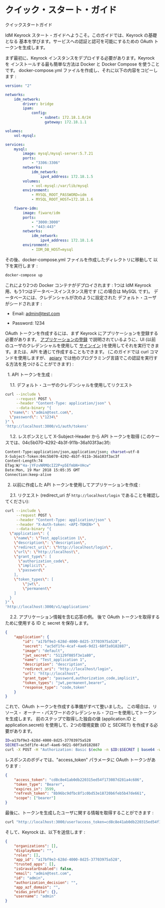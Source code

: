 # クイック・スタート・ガイド

クイックスタートガイド

IdM Keyrock スタート・ガイドへようこそ。このガイドでは、Keyrock の基礎となる
基本を学びます。サービスへの認証と認可を可能にするための OAuth
トークンを生成します。

まず最初に、Keyrock インスタンスをデプロイする必要があります。Keyrock を
インストールする最も簡単な方法は Docker と Docker Compose を使うことです。
docker-compose.yml ファイルを作成し、それに以下の内容をコピーします :

```yaml
version: "2"

networks:
    idm_network:
        driver: bridge
        ipam:
            config:
                - subnet: 172.18.1.0/24
                  gateway: 172.18.1.1

volumes:
    vol-mysql:

services:
    mysql:
        image: mysql/mysql-server:5.7.21
        ports:
            - "3306:3306"
        networks:
            idm_network:
                ipv4_address: 172.18.1.5
        volumes:
            - vol-mysql:/var/lib/mysql
        environment:
            - MYSQL_ROOT_PASSWORD=idm
            - MYSQL_ROOT_HOST=172.18.1.6

    fiware-idm:
        image: fiware/idm
        ports:
            - "3000:3000"
            - "443:443"
        networks:
            idm_network:
                ipv4_address: 172.18.1.6
        environment:
            - IDM_DB_HOST=mysql
```

その後、docker-compose.yml ファイルを作成したディレクトリに移動して
以下を実行します :

```bash
docker-compose up
```

これにより2つの Docker コンテナがデプロイされます : 1つは IdM Keyrock
用、もう1つはデータベースインスタンス用です (この場合は MySQL です)。
データベースには、クレデンシャルが次のように設定された
デフォルト・ユーザがシードされます :

-   Email: admin@test.com

-   Password: 1234

OAuth トークンを作成するには、まず Keyrock にアプリケーションを登録する
必要があります。
[アプリケーションの登録](user_and_programmers_guide/application_guide.md#register-an-application)
で説明されているように、UI (以前のユーザのクレデンシャルを使用して
[サインイン](user_and_programmers_guide/user_guide.md#sign-in)
)を使用してそれを実行できます。または、API を通じて作成することもできます。
(このガイドでは curl コマンドを使用しますが、
[apiary](https://keyrock.docs.apiary.io/#reference/keyrock-api/authentication)
では他のプログラミング言語でこの認証を実行する方法を見つけることができます) :

&nbsp;&nbsp;1\. API トークンを生成 :

&nbsp;&nbsp;&nbsp;&nbsp;1.1\. デフォルト・ユーザのクレデンシャルを使用してリクエスト

```bash
curl --include \
     --request POST \
     --header "Content-Type: application/json" \
     --data-binary "{
  \"name\": \"admin@test.com\",
  \"password\": \"1234\"
}" \
'http://localhost:3000/v1/auth/tokens'
```

&nbsp;&nbsp;&nbsp;&nbsp;1.2\. レスポンスとして X-Subject-Header から API トークンを取得
(このケースでは、04c5b070-4292-4b3f-911b-36a103f3ac3f):

```bash
Content-Type:application/json,application/json; charset=utf-8
X-Subject-Token:04c5b070-4292-4b3f-911b-36a103f3ac3f
Content-Length:74
ETag:W/"4a-jYFzvNRMQcIZ2P+p5EfmbN+VHcw"
Date:Mon, 19 Mar 2018 15:05:35 GMT
Connection:keep-alive
```

&nbsp;&nbsp;2\. 以前に作成した API トークンを使用してアプリケーションを作成 :

&nbsp;&nbsp;&nbsp;&nbsp;2.1\. リクエスト (redirect_uri が
`http://localhost/login` であることを確認してください):

```bash
curl --include \
     --request POST \
     --header "Content-Type: application/json" \
     --header "X-Auth-token: <API-TOKEN>" \
     --data-binary "{
  \"application\": {
    \"name\": \"Test_application 1\",
    \"description\": \"description\",
    \"redirect_uri\": \"http://localhost/login\",
    \"url\": \"http://localhost\",
    \"grant_type\": [
      \"authorization_code\",
      \"implicit\",
      \"password\"
    ],
    \"token_types\": [
        \"jwt\",
        \"permanent\"
    ]
  }
}" \
'http://localhost:3000/v1/applications'
```

&nbsp;&nbsp;&nbsp;&nbsp;2.2\. アプリケーション情報を含む応答の例。
後で OAuth トークンを取得するために使用する ID と secret を保存します。

```json
{
    "application": {
        "id": "a17bf9e3-628d-4000-8d25-37703975a528",
        "secret": "ac5df1fe-4caf-4ae6-9d21-60f3a9182887",
        "image": "default",
        "jwt_secret": "51129f085f3e1a80",
        "name": "Test_application 1",
        "description": "description",
        "redirect_uri": "http://localhost/login",
        "url": "http://localhost",
        "grant_type": "password,authorization_code,implicit",
        "token_types": "jwt,permanent,bearer",
        "response_type": "code,token"
    }
}
```

これで、OAuth トークンを作成する準備がすべて整いました。 この場合は、リソース・
オーナー・パスワードのクレデンシャル・フローを使用してトークンを生成します。
前のステップで取得した独自の値 (application.ID と application.secreti)
を使用して、2つの環境変数 (ID と SECRET) を作成する必要があります。

```bash
ID=a17bf9e3-628d-4000-8d25-37703975a528
SECRET=ac5df1fe-4caf-4ae6-9d21-60f3a9182887
curl -X POST -H "Authorization: Basic $(echo -n $ID:$SECRET | base64 -w 0)"   --header "Content-Type: application/x-www-form-urlencoded" -d "grant_type=password&username=admin@test.com&password=1234" http://localhost:3000/oauth2/token

```

レスポンスのボディでは、"access_token" パラメータに OAuth
トークンがあります :

```json
{
    "access_token": "cd8c8e41ab0db220315ed54f173087d281a4c686",
    "token_type": "Bearer",
    "expires_in": 3599,
    "refresh_token": "8b96bc9dfbc8f1c0bd53e18720b6feb5b47de661",
    "scope": ["bearer"]
}
```

最後に、トークンを生成したユーザに関する情報を取得することができます :

```bash
curl "http://localhost:3000/user?access_token=cd8c8e41ab0db220315ed54f173087d281a4c686"
```

そして、Keyrock は、以下を送信します :

```json
{
    "organizations": [],
    "displayName": "",
    "roles": [],
    "app_id": "a17bf9e3-628d-4000-8d25-37703975a528",
    "trusted_apps": [],
    "isGravatarEnabled": false,
    "email": "admin@test.com",
    "id": "admin",
    "authorization_decision": "",
    "app_azf_domain": "",
    "eidas_profile": {},
    "username": "admin"
}
```
